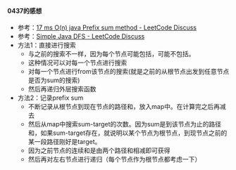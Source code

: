 #### 0437的感想
- 参考：[17 ms O(n) java Prefix sum method - LeetCode Discuss](https://leetcode.com/problems/path-sum-iii/discuss/91878/17-ms-O(n)-java-Prefix-sum-method)
- 参考：[Simple Java DFS - LeetCode Discuss](https://leetcode.com/problems/path-sum-iii/discuss/91889/Simple-Java-DFS)
- 方法1：直接进行搜索
  - 与之前的搜索不一样，因为每个节点可能包括，可能不包括。
  - 这种情况可以对每一个节点进行搜索
  - 对每一个节点进行from该节点的搜索(就是之前的从根节点出发到任意节点是否为sum的搜索)
  - 然后再递归外层搜索函数
- 方法2：记录prefix sum
  - 不断记录从根节点到现在节点的路径和，放入map中。在计算完之后再减去
  - 然后从map中搜索sum-target的次数。因为sum是到该节点为止的路径和，如果sum-target存在，就说明以某个节点为根节点，到现节点之前的某一段路径刚好是target。
  - 因为之前节点的连续和是由两个路径和相减即可获得
  - 然后再对左右节点进行递归（每个节点作为根节点都考虑一下）
